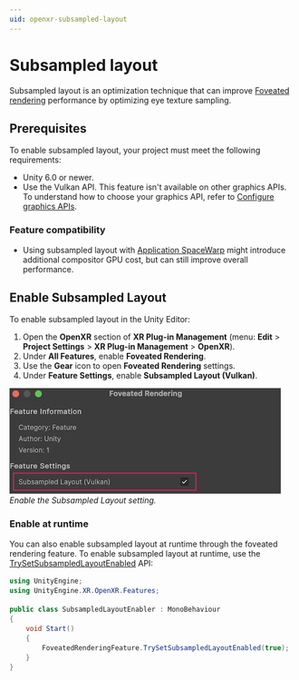 ```yaml
---
uid: openxr-subsampled-layout
---
```

# Subsampled layout

Subsampled layout is an optimization technique that can improve [Foveated rendering](xref:openxr-foveated-rendering) performance by optimizing eye texture sampling.

## Prerequisites

To enable subsampled layout, your project must meet the following requirements:

* Unity 6.0 or newer.
* Use the Vulkan API. This feature isn't available on other graphics APIs. To understand how to choose your graphics API, refer to [Configure graphics APIs](https://docs.unity3d.com/Manual/configure-graphicsAPIs.html).

### Feature compatibility

* Using subsampled layout with [Application SpaceWarp](xref:openxr-spacewarp) might introduce additional compositor GPU cost, but can still improve overall performance.

## Enable Subsampled Layout

To enable subsampled layout in the Unity Editor:

1. Open the **OpenXR** section of **XR Plug-in Management** (menu: **Edit** > **Project Settings** > **XR Plug-in Management** > **OpenXR**).
2. Under **All Features**, enable **Foveated Rendering**.
3. Use the **Gear** icon to open **Foveated Rendering** settings.
4. Under **Feature Settings**, enable **Subsampled Layout (Vulkan)**.

![Subsampled Layout in Foveated Rendering OpenXR settings.](../images/subsampled-layout.png)<br/>*Enable the Subsampled Layout setting.*

### Enable at runtime

You can also enable subsampled layout at runtime through the foveated rendering feature. To enable subsampled layout at runtime, use the [TrySetSubsampledLayoutEnabled](xref:UnityEngine.XR.OpenXR.Features.FoveatedRenderingFeature.TrySetSubsampledLayoutEnabled*) API:

``` csharp
using UnityEngine;
using UnityEngine.XR.OpenXR.Features;

public class SubsampledLayoutEnabler : MonoBehaviour
{
    void Start()
    {
        FoveatedRenderingFeature.TrySetSubsampledLayoutEnabled(true);
    }
}
```